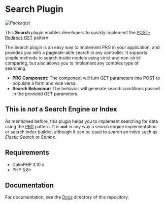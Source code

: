Search Plugin
========================

[![Packagist](https://packagist.org/packages/ed3/search)](https://packagist.org/packages/ed3/search)

This **Search** plugin enables developers to quickly implement the [POST-Redirect-GET](docs/Documentation/Post-Redirect-Get.md) pattern.

The Search plugin is an easy way to implement PRG in your application, and provides you with a paginate-able search in any controller. It supports simple methods to search inside models using strict and non-strict comparing, but also allows you to implement any complex type of searching.

* **PRG Component:** The component will turn GET parameters into POST to populate a form and vice versa.
* **Search Behaviour:** The behavior will generate search conditions passed in the provided GET parameters.

This is *not* a Search Engine or Index
--------------------------------------

As mentioned before, this plugin helps you to implement searching for data using the [PRG](Docs/Documentation/Post-Redirect-Get.md) pattern. It is **not** in any way a search engine implementation or search index builder, although it can be used to search an index such as *Elastic Search* or *Sphinx*.

Requirements
------------

* CakePHP 3.10.x
* PHP 5.6+

Documentation
-------------

For documentation, see the [Docs](docs/Home.md) directory of this repository.
